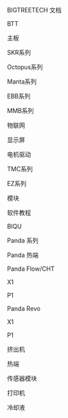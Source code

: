 BIGTREETECH 文档

BTT

主板

SKR系列

Octopus系列

Manta系列

EBB系列

MMB系列

物联网

显示屏

电机驱动

TMC系列

EZ系列

模块

软件教程

BIQU

Panda 系列

Panda 热端

Panda Flow/CHT

X1

P1

Panda Revo

X1

P1

挤出机

热端

传感器模块

打印机

冷却液

